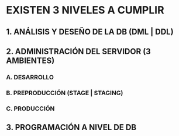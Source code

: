 # EXISTEN 3 NIVELES A CUMPLIR

## 1. ANÁLISIS Y DESEÑO DE LA DB (DML | DDL)

## 2. ADMINISTRACIÓN DEL SERVIDOR (3 AMBIENTES)

### A. DESARROLLO

### B. PREPRODUCCIÓN (STAGE | STAGING)

### C. PRODUCCIÓN

## 3. PROGRAMACIÓN A NIVEL DE DB